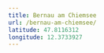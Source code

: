 ```yaml
---
title: Bernau am Chiemsee
url: /bernau-am-chiemsee/
latitude: 47.8116312
longitude: 12.3733927
---
```

